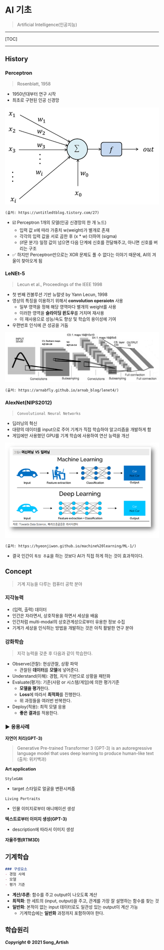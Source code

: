 # AI 기초

> Artificial Intelligence(인공지능)

---

[TOC]

---



## History

### Perceptron

> Rosenblatt, 1958

- 1950년대부터 연구 시작
- 최초로 구현된 인공 신경망

![single-layer perceptron](img/0223_percetron.png)

`(출처: https://untitledtblog.tistory.com/27)`

- :ballot_box_with_check: Perceptron 1개의 모델(인공 신경망의 한 개 노드)
  - 입력 값 x에 따라 가중치 w(weight)가 별개로 존재
  - 각각의 입력 값을 서로 곱한 후 (x * w) 더하여 (sigma)
  - (if문 분기) 일정 값이 넘으면 다음 단계에 신호를 전달해주고, 아니면 신호를 버리는 구조
- :white_check_mark: 하지만 Perceptron만으로는 XOR 문제도 풀 수 없다는 이야기 때문에, AI의 겨울이 찾아오게 됨

### LeNEt-5

> Lecun et al., Proceedings of the IEEE 1998

- 첫 번째 컨볼루션 기반 뉴럴넷 by Yann Lecun, 1998
- 영상의 특징을 이용하기 위해서 **convolution operaiotn** 사용
  - 일부 영역을 정해 해당 영역마다 별개의 weight를 사용
  - 이러한 영역을 **슬라이딩 윈도우**를 거치며 재사용
  - 이 재사용으로 성능/속도 향상 및 학습의 용이성에 기여
- 우편번호 인식에 큰 성공을 거둠

![LeNet-5](img/0223_lenet.png)

`(출처: https://arnabfly.github.io/arnab_blog/lenet4/)`

### AlexNet(NIPS2012)

> `Convolutional Neural Networks`

- 딥러닝의 혁신
- 대량의 데이터를 input으로 주어 기계가 직접 학습하야 알고리즘을 개발하게 함
- 게임에만 사용했던 GPU를 기계 학습에 사용하여 연산 능력을 개선

![기계학습 패러다임의 변화](img/0223_machine_deep_learning.png)

`(출처: https://hyeonjiwon.github.io/machine%20learning/ML-1/)`

- 결국 인간이 `특징 추출`을 하는 것보다 AI가 직접 하게 하는 것이 효과적이다.



## Concept

> 기계 지능을 다루는 컴퓨터 공학 분야

### 지각능력

- (입력, 출력) 데이터
- 인간은 자라면서, 상호작용을 하면서 세상을 배움
- 인간처럼 multi-modal의 상호관계성으로부터 유용한 정보 수집
- 기계가 세상을 인식하는 방법을 개발하는 것은 아직 활발한 연구 분야 

### 강화학습

> 지각 능력을 갖춘 후 다음과 같이 학습한다.

- Observe(관찰): 현상관찰, 상황 파악
  - 관찰된 **데이터**를 **모델**에 넣어준다.
- Understand(이해): 경험, 지식 기반으로 상황을 패턴화
- Evaluate(평가): 기준(사람 or 시스템/게임)에 의한 평가기준
  - **모델을 평가**한다.
  - **Loss**에 따라서 **최적화**를 진행한다.
  - 위 과정들을 여러번 반복한다.
- Deploy(적용): 최적 모델 응용
  - **좋은 결과**를 적용한다.

### :arrow_forward: 응용사례

**자연어 처리(GPT-3)**

> Generative Pre-trained Transformer 3 (GPT-3) is an autoregressive language model that uses deep learning to produce human-like text (출처: 위키백과)

**Art application**

`StyleGAN`

- target 스타일로 얼굴을 변환시켜줌

`Living Portraits`

- 인물 이미지로부터 애니메이션 생성

**텍스트로부터 이미지 생성(GPT-3)**

- description에 따라서 이미지 생성

**자율주행(RTM3D)**



## 기계학습

```markdown
### 구성요소
- 경험 사례
- 모델
- 평가 기준
```

- **계산/추론**: 함수를 주고 output이 나오도록 계산
- **최적화**: 한 세트의 (input, output)을 주고, 관계를 가장 잘 설명하는 함수를 찾는 것
- **일반화**: 본적이 없는 input 데이터로도 일관성 있는 output이 계산 가능
  - 기계학습에는 **일반화** 과정까지 포함하여야 한다.

## 학습원리



***Copyright* © 2021 Song_Artish**